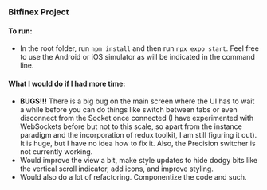 ### Bitfinex Project

#### To run:

- In the root folder, run `npm install` and then run `npx expo start`. Feel free to use the Android or iOS simulator as will be indicated in the command line.

#### What I would do if I had more time:

- **BUGS!!!** There is a big bug on the main screen where the UI has to wait a while before you can do things like switch between tabs or even disconnect from the Socket once connected (I have experimented with WebSockets before but not to this scale, so apart from the instance paradigm and the incorporation of redux toolkit, I am still figuring it out). It is huge, but I have no idea how to fix it. Also, the Precision switcher is not currently working.
- Would improve the view a bit, make style updates to hide dodgy bits like the vertical scroll indicator, add icons, and improve styling.
- Would also do a lot of refactoring. Componentize the code and such.
